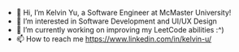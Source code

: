 - 👋 Hi, I’m Kelvin Yu, a Software Engineer at McMaster University!
- 👀 I’m interested in Software Development and UI/UX Design
- 🌱 I’m currently working on improving my LeetCode abilities :^)
- 📫 How to reach me https://www.linkedin.com/in/kelvin-u/

